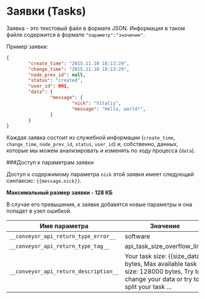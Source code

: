 # Заявки (Tasks)
Заявка - это текстовый файл в формате JSON. Информация в таком файле содержится в формате `"параметр":"значение"`.

Пример заявки:

```json
{
        "create_time": "2015.11.10 18:13:29",
        "change_time": "2015.11.10 18:13:29",
        "node_prev_id": null,
        "status": "created",
        "user_id": 001,
        "data": {
                "message": {
                        "nick": "Vitaliy",
                        "message": "Hello, world!",
                }
        }
}
```

Каждая заявка состоит из служебной информации (`create_time`, `change_time`, `node_prev_id`, `status`, `user_id`) и, собственно, данных, которые мы можем анализировать и изменять по ходу процесса (`data`).

###Доступ к параметрам заявки

Доступ к содержимому параметра `nick` этой заявки имеет следующий синтаксис: `{{message.nick}}`.

**Максимальный размер заявки - 128 КБ**

В случае его превышения, к заявке добавятся новые параметры и она попадет в узел ошибкой.

| Имя параметра | Значение |
| -- | -- |
| `__conveyor_api_return_type_error__` | software |
| `__conveyor_api_return_type_tag__` | api_task_size_overflow_limit |
| `__conveyor_api_return_description__` | Your task size: {{size_data}} bytes, Max available task size: 128000 bytes, Try to change your data or try to split your task ... |

